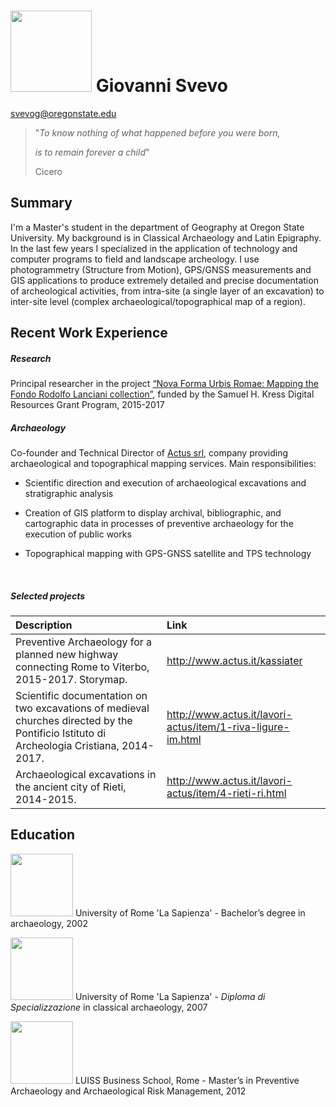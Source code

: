 # <img src="https://avatars3.githubusercontent.com/u/38077878?s=400&u=7b02ac0ee1d83adf2eab97009781148568b1fb11&v=4" width="130px" /> Giovanni Svevo 

[svevog@oregonstate.edu](mailto:svevog@oregonstate.edu)



> "*To know nothing of what happened before you were born,* 
>
> *is to remain forever a child*"
>
> Cicero



## Summary

I'm a Master's student in the department of Geography at Oregon State University. My background is in Classical Archaeology and Latin Epigraphy. In the last few years I specialized in the application of technology and computer programs to field and landscape archeology.  I use photogrammetry (Structure from Motion), GPS/GNSS measurements and GIS applications to produce extremely detailed and precise documentation of archeological activities, from intra-site (a single layer of an excavation) to inter-site level (complex archaeological/topographical map of a region). 



## Recent Work Experience

##### **Research**

Principal researcher in the project [“Nova Forma Urbis Romae: Mapping the Fondo Rodolfo Lanciani collection”](https://exhibits.stanford.edu/lanciani), funded by the Samuel H. Kress Digital Resources Grant Program, 2015-2017

##### **Archaeology**

Co-founder and Technical Director of [Actus srl](http://www.actus.it), company providing archaeological and topographical mapping services. Main responsibilities:

* Scientific direction and execution of archaeological excavations and stratigraphic analysis

* Creation of GIS platform to display archival, bibliographic, and cartographic data in processes of preventive archaeology for the execution of public works 

* Topographical mapping with GPS-GNSS satellite and TPS technology 

  ​


##### Selected projects

| Description                                                  | Link                                                        |
| :----------------------------------------------------------- | :---------------------------------------------------------- |
| Preventive Archaeology for a planned new highway connecting Rome to Viterbo, 2015-2017. Storymap. | http://www.actus.it/kassiater                               |
| Scientific documentation on two excavations of medieval churches directed by the Pontificio Istituto di Archeologia Cristiana, 2014-2017. | http://www.actus.it/lavori-actus/item/1-riva-ligure-im.html |
| Archaeological excavations in the ancient city of Rieti, 2014-2015. | http://www.actus.it/lavori-actus/item/4-rieti-ri.html       |



## Education

<img src="https://www.uniroma1.it/sites/default/files/images/logo/sapienza-big.png" width="100px" />  University of Rome 'La Sapienza' - Bachelor’s degree in archaeology, 2002

<img src="https://www.uniroma1.it/sites/default/files/images/logo/sapienza-big.png" width="100px" />  University of Rome 'La Sapienza' - *Diploma di Specializzazione* in classical archaeology, 2007

<img src="https://students.uu.nl/sites/default/files/styles/image_385x257/public/images/rebo_use_exchange-luiss.jpg?itok=Qls3VRz3&timestamp=1418386977" width="100px" />  LUISS Business School, Rome - Master’s in Preventive Archaeology and Archaeological Risk Management, 2012